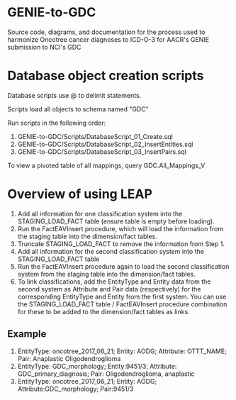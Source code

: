 # GENIE-to-GDC
Source code, diagrams, and documentation for the process used to harmonize Oncotree cancer diagnoses to ICD-O-3 for AACR's GENIE submission to NCI's GDC

# Database object creation scripts
Database scripts use @ to delimit statements.

Scripts load all objects to schema named "GDC"

Run scripts in the following order:
1. GENIE-to-GDC/Scripts/DatabaseScript_01_Create.sql
2. GENIE-to-GDC/Scripts/DatabaseScript_02_InsertEntities.sql
3. GENIE-to-GDC/Scripts/DatabaseScript_03_InsertPairs.sql

To view a pivoted table of all mappings, query GDC.All_Mappings_V

# Overview of using LEAP
1. Add all information for one classification system into the STAGING_LOAD_FACT table (ensure table is empty before loading).
2. Run the FactEAVInsert procedure, which will load the information from the staging table into the dimension/fact tables.
3. Truncate STAGING_LOAD_FACT to remove the information from Step 1.
4. Add all information for the second classification system into the STAGING_LOAD_FACT table 
5. Run the FactEAVInsert procedure again to load the second classification system from the staging table into the dimension/fact tables.
6. To link classifications, add the EntityType and Entity data from the second system as Attribute and Pair data (respectively) for the corresponding EntityType and Entity from the first system.  You can use the STAGING_LOAD_FACT table / FactEAVInsert procedure combination for these to be added to the dimension/fact tables as links.

## Example
1. EntityType: oncotree_2017_06_21; Entity: AODG; Attribute: OTTT_NAME; Pair: Anaplastic Oligodendroglioma
2. EntityType: GDC_morphology; Entity:9451/3; Attribute: GDC_primary_diagnosis; Pair: Oligodendroglioma, anaplastic
3. EntityType: oncotree_2017_06_21; Entity: AODG; Attribute:GDC_morphology; Pair:9451/3
